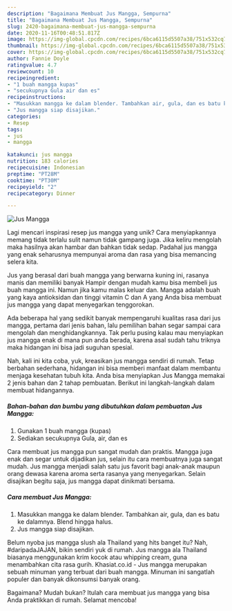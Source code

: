 ```yaml
---
description: "Bagaimana Membuat Jus Mangga, Sempurna"
title: "Bagaimana Membuat Jus Mangga, Sempurna"
slug: 2420-bagaimana-membuat-jus-mangga-sempurna
date: 2020-11-16T00:48:51.817Z
image: https://img-global.cpcdn.com/recipes/6bca6115d5507a38/751x532cq70/jus-mangga-foto-resep-utama.jpg
thumbnail: https://img-global.cpcdn.com/recipes/6bca6115d5507a38/751x532cq70/jus-mangga-foto-resep-utama.jpg
cover: https://img-global.cpcdn.com/recipes/6bca6115d5507a38/751x532cq70/jus-mangga-foto-resep-utama.jpg
author: Fannie Doyle
ratingvalue: 4.7
reviewcount: 10
recipeingredient:
- "1 buah mangga kupas"
- "secukupnya Gula air dan es"
recipeinstructions:
- "Masukkan mangga ke dalam blender. Tambahkan air, gula, dan es batu ke dalamnya. Blend hingga halus."
- "Jus mangga siap disajikan."
categories:
- Resep
tags:
- jus
- mangga

katakunci: jus mangga 
nutrition: 183 calories
recipecuisine: Indonesian
preptime: "PT28M"
cooktime: "PT30M"
recipeyield: "2"
recipecategory: Dinner

---
```



![Jus Mangga](https://img-global.cpcdn.com/recipes/6bca6115d5507a38/751x532cq70/jus-mangga-foto-resep-utama.jpg)

Lagi mencari inspirasi resep jus mangga yang unik? Cara menyiapkannya memang tidak terlalu sulit namun tidak gampang juga. Jika keliru mengolah maka hasilnya akan hambar dan bahkan tidak sedap. Padahal jus mangga yang enak seharusnya mempunyai aroma dan rasa yang bisa memancing selera kita.

Jus yang berasal dari buah mangga yang berwarna kuning ini, rasanya manis dan memiliki banyak Hampir dengan mudah kamu bisa membeli jus buah mangga ini. Namun jika kamu malas keluar dan. Mangga adalah buah yang kaya antioksidan dan tinggi vitamin C dan A yang Anda bisa membuat jus mangga yang dapat menyegarkan tenggorokan.

Ada beberapa hal yang sedikit banyak mempengaruhi kualitas rasa dari jus mangga, pertama dari jenis bahan, lalu pemilihan bahan segar sampai cara mengolah dan menghidangkannya. Tak perlu pusing kalau mau menyiapkan jus mangga enak di mana pun anda berada, karena asal sudah tahu triknya maka hidangan ini bisa jadi suguhan spesial.


Nah, kali ini kita coba, yuk, kreasikan jus mangga sendiri di rumah. Tetap berbahan sederhana, hidangan ini bisa memberi manfaat dalam membantu menjaga kesehatan tubuh kita. Anda bisa menyiapkan Jus Mangga memakai 2 jenis bahan dan 2 tahap pembuatan. Berikut ini langkah-langkah dalam membuat hidangannya.

<!--inarticleads1-->

##### Bahan-bahan dan bumbu yang dibutuhkan dalam pembuatan Jus Mangga:

1. Gunakan 1 buah mangga (kupas)
1. Sediakan secukupnya Gula, air, dan es


Cara membuat jus mangga pun sangat mudah dan praktis. Mangga juga enak dan segar untuk dijadikan jus, selain itu cara membuatnya juga sangat mudah. Jus mangga menjadi salah satu jus favorit bagi anak-anak maupun orang dewasa karena aroma serta rasanya yang menyegarkan. Selain disajikan begitu saja, jus mangga dapat dinikmati bersama. 

<!--inarticleads2-->

##### Cara membuat Jus Mangga:

1. Masukkan mangga ke dalam blender. Tambahkan air, gula, dan es batu ke dalamnya. Blend hingga halus.
1. Jus mangga siap disajikan.


Belum nyoba jus mangga slush ala Thailand yang hits banget itu? Nah, #daripadaJAJAN, bikin sendiri yuk di rumah. Jus mangga ala Thailand biasanya menggunakan krim kocok atau whipping cream, guna menambahkan cita rasa gurih. Khasiat.co.id - Jus mangga merupakan sebuah minuman yang terbuat dari buah mangga. Minuman ini sangatlah populer dan banyak dikonsumsi banyak orang. 

Bagaimana? Mudah bukan? Itulah cara membuat jus mangga yang bisa Anda praktikkan di rumah. Selamat mencoba!
